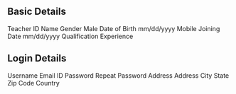 ## Basic Details
Teacher ID 
Name 
Gender 
Male
Date of Birth 
mm/dd/yyyy
Mobile 
Joining Date 
mm/dd/yyyy
Qualification 
Experience 
## Login Details
Username 
Email ID 
Password 
Repeat Password 
Address
Address 
City 
State 
Zip Code 
Country 
